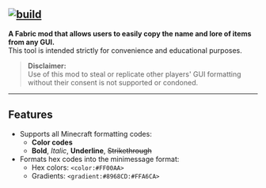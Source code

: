 [![build](https://github.com/ThatOneDevil/yoinkgui/actions/workflows/build.yml/badge.svg)](https://github.com/ThatOneDevil/yoinkgui/actions/workflows/build.yml)
---

**A Fabric mod that allows users to easily copy the name and lore of items from any GUI.**  
This tool is intended strictly for convenience and educational purposes.

> **Disclaimer:**  
> Use of this mod to steal or replicate other players' GUI formatting without their consent is not supported or condoned.

---

## Features

- Supports all Minecraft formatting codes:
  - **Color codes**
  - **Bold**, *Italic*, __Underline__, ~~Strikethrough~~
- Formats hex codes into the minimessage format:
  - Hex colors: `<color:#FF00AA>`
  - Gradients: `<gradient:#8968CD:#FFA6CA>`
